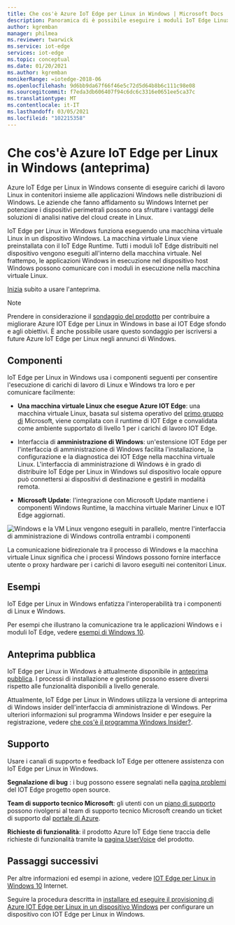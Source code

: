 ```yaml
---
title: Che cos'è Azure IoT Edge per Linux in Windows | Microsoft Docs
description: Panoramica di è possibile eseguire i moduli IoT Edge Linux nei dispositivi Windows 10
author: kgremban
manager: philmea
ms.reviewer: twarwick
ms.service: iot-edge
services: iot-edge
ms.topic: conceptual
ms.date: 01/20/2021
ms.author: kgremban
monikerRange: =iotedge-2018-06
ms.openlocfilehash: 9d6bb9da67f66f46e5c72d5d64b8b6c111c98e08
ms.sourcegitcommit: f7eda3db606407f94c6dc6c3316e0651ee5ca37c
ms.translationtype: MT
ms.contentlocale: it-IT
ms.lasthandoff: 03/05/2021
ms.locfileid: "102215358"
---
```

# <a name="what-is-azure-iot-edge-for-linux-on-windows-preview"></a>Che cos'è Azure IoT Edge per Linux in Windows (anteprima)

Azure IoT Edge per Linux in Windows consente di eseguire carichi di lavoro Linux in contenitori insieme alle applicazioni Windows nelle distribuzioni di Windows. Le aziende che fanno affidamento su Windows Internet per potenziare i dispositivi perimetrali possono ora sfruttare i vantaggi delle soluzioni di analisi native del cloud create in Linux.

IoT Edge per Linux in Windows funziona eseguendo una macchina virtuale Linux in un dispositivo Windows. La macchina virtuale Linux viene preinstallata con il IoT Edge Runtime. Tutti i moduli IoT Edge distribuiti nel dispositivo vengono eseguiti all'interno della macchina virtuale. Nel frattempo, le applicazioni Windows in esecuzione nel dispositivo host Windows possono comunicare con i moduli in esecuzione nella macchina virtuale Linux.

[Inizia](how-to-install-iot-edge-on-windows.md) subito a usare l'anteprima.

>[!NOTE]
>Prendere in considerazione il [sondaggio del prodotto](https://aka.ms/AzEFLOW-Registration) per contribuire a migliorare Azure IOT Edge per Linux in Windows in base ai IOT Edge sfondo e agli obiettivi. È anche possibile usare questo sondaggio per iscriversi a future Azure IoT Edge per Linux negli annunci di Windows.

## <a name="components"></a>Componenti

IoT Edge per Linux in Windows usa i componenti seguenti per consentire l'esecuzione di carichi di lavoro di Linux e Windows tra loro e per comunicare facilmente:

* **Una macchina virtuale Linux che esegue Azure IOT Edge**: una macchina virtuale Linux, basata sul sistema operativo del [primo gruppo di](https://github.com/microsoft/CBL-Mariner) Microsoft, viene compilata con il runtime di IOT Edge e convalidata come ambiente supportato di livello 1 per i carichi di lavoro IOT Edge.

* Interfaccia di **amministrazione di Windows**: un'estensione IOT Edge per l'interfaccia di amministrazione di Windows facilita l'installazione, la configurazione e la diagnostica dei IOT Edge nella macchina virtuale Linux. L'interfaccia di amministrazione di Windows è in grado di distribuire IoT Edge per Linux in Windows sul dispositivo locale oppure può connettersi ai dispositivi di destinazione e gestirli in modalità remota.

* **Microsoft Update**: l'integrazione con Microsoft Update mantiene i componenti Windows Runtime, la macchina virtuale Mariner Linux e IOT Edge aggiornati.

![Windows e la VM Linux vengono eseguiti in parallelo, mentre l'interfaccia di amministrazione di Windows controlla entrambi i componenti](./media/iot-edge-for-linux-on-windows/architecture-and-communication.png)

La comunicazione bidirezionale tra il processo di Windows e la macchina virtuale Linux significa che i processi Windows possono fornire interfacce utente o proxy hardware per i carichi di lavoro eseguiti nei contenitori Linux.

## <a name="samples"></a>Esempi

IoT Edge per Linux in Windows enfatizza l'interoperabilità tra i componenti di Linux e Windows.

Per esempi che illustrano la comunicazione tra le applicazioni Windows e i moduli IoT Edge, vedere [esempi di Windows 10](https://github.com/microsoft/Windows-IoT-Samples).

## <a name="public-preview"></a>Anteprima pubblica

IoT Edge per Linux in Windows è attualmente disponibile in [anteprima pubblica](https://azure.microsoft.com/support/legal/preview-supplemental-terms/). I processi di installazione e gestione possono essere diversi rispetto alle funzionalità disponibili a livello generale.

Attualmente, IoT Edge per Linux in Windows utilizza la versione di anteprima di Windows insider dell'interfaccia di amministrazione di Windows. Per ulteriori informazioni sul programma Windows Insider e per eseguire la registrazione, vedere [che cos'è il programma Windows Insider?](https://insider.windows.com/about-windows-insider-program).

## <a name="support"></a>Supporto

Usare i canali di supporto e feedback IoT Edge per ottenere assistenza con IoT Edge per Linux in Windows.

**Segnalazione di bug** : i bug possono essere segnalati nella [pagina problemi](https://github.com/azure/iotedge/issues) del IOT Edge progetto open source. 

**Team di supporto tecnico Microsoft**: gli utenti con un [piano di supporto](https://azure.microsoft.com/support/plans/) possono rivolgersi al team di supporto tecnico Microsoft creando un ticket di supporto dal [portale di Azure](https://ms.portal.azure.com/signin/index/?feature.settingsportalinstance=mpac).

**Richieste di funzionalità**: il prodotto Azure IoT Edge tiene traccia delle richieste di funzionalità tramite la [pagina UserVoice](https://feedback.azure.com/forums/907045-azure-iot-edge) del prodotto.

## <a name="next-steps"></a>Passaggi successivi

Per altre informazioni ed esempi in azione, vedere [IOT Edge per Linux in Windows 10](https://aka.ms/EFLOWPPC9) Internet.

Seguire la procedura descritta in [installare ed eseguire il provisioning di Azure IOT Edge per Linux in un dispositivo Windows](how-to-install-iot-edge-on-windows.md) per configurare un dispositivo con IOT Edge per Linux in Windows.
